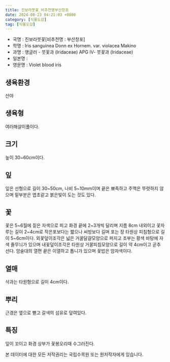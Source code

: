 ```yaml
---
title: 진보라붓꽃_비추천명부산창포
date: 2024-08-23 04:21:03 +0800
category: [식물도감]
tag: [식물도감]
---
```




- 국명 : 진보라붓꽃[비추천명 : 부산창포]
- 학명 : Iris sanguinea Donn ex Hornem. var. violacea Makino
- 과명 : 앵글러 - 붓꽃과 (Iridaceae) APG Ⅳ- 붓꽃과 (Iridaceae)
- 일본명 : 
- 영문명 : Violet blood iris


## 생육환경
산야
## 생육형
여러해살이풀이다.
## 크기
높이 30~60cm이다.
## 잎
잎은 선형으로 길이 30~50cm, 나비 5~10mm이며 끝은 뾰족하고 주맥은 뚜렷하지 않으며 밑부분은 엽초같고 붉은빛이 도는 것도 있다. 
## 꽃
꽃은 5~6월에 짙은 자색으로 피고 화경 끝에 2~3개씩 달리며 지름 8cm 내외이고 꽃자루는 길이 2~4cm로 작은포보다는 짧으나 씨방보다 길며 포는 장 타원상 피침형으로 길이 5~6cm이다. 외꽃덮이조각은 넓은 거꿀달걀모양으로 퍼지고 조부는 황색 바탕에 자색 줄무늬가 있으며 내꽃덮이조각은 타원상 거꿀피침모양으로 길이 약 4cm이고 곧추 선다. 암술대의 열편 끝은 이열하고 톱니가 있으며 꽃밥은 암자색이다.
## 열매
삭과는 타원형으로 길이 4cm이다.
## 뿌리
근경은 옆으로 뻗고 갈색의 섬유로 덮여있다.
## 특징
잎이 꼬이고 화경 상부가 꽃봉오리때 수그러진다.






본 데이터에 대한 모든 저작권리는 국립수목원 또는 원저작자에게 있습니다.
